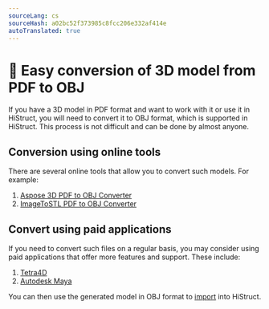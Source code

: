 ```yaml
---
sourceLang: cs
sourceHash: a02bc52f373985c8fcc206e332af414e
autoTranslated: true
---
```


# 🔄 Easy conversion of 3D model from PDF to OBJ
If you have a 3D model in PDF format and want to work with it or use it in HiStruct, you will need to convert it to OBJ format, which is supported in HiStruct. This process is not difficult and can be done by almost anyone.

## Conversion using online tools
There are several online tools that allow you to convert such models. For example:

1. [Aspose 3D PDF to OBJ Converter](https://products.aspose.app/3d/conversion/pdf-to-obj)
2. [ImageToSTL PDF to OBJ Converter](https://imagetostl.com/convert/file/pdf/to/obj)

## Convert using paid applications
If you need to convert such files on a regular basis, you may consider using paid applications that offer more features and support. These include:

1. [Tetra4D](https://tetra4d.com/)
2. [Autodesk Maya](https://www.autodesk.com/products/maya)


You can then use the generated model in OBJ format to [import](importObj.md) into HiStruct.